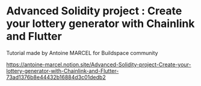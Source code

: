 # Advanced Solidity project : Create your lottery generator with Chainlink and Flutter
Tutorial made by Antoine MARCEL for Buildspace community

https://antoine-marcel.notion.site/Advanced-Solidity-project-Create-your-lottery-generator-with-Chainlink-and-Flutter-73ad1376b8e44432b16884d3c01dedb2

